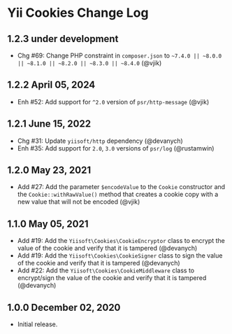 # Yii Cookies Change Log

## 1.2.3 under development

- Chg #69: Change PHP constraint in `composer.json` to `~7.4.0 || ~8.0.0 || ~8.1.0 || ~8.2.0 || ~8.3.0 || ~8.4.0`
  (@vjik)

## 1.2.2 April 05, 2024

- Enh #52: Add support for `^2.0` version of `psr/http-message` (@vjik)

## 1.2.1 June 15, 2022

- Chg #31: Update `yiisoft/http` dependency (@devanych)
- Enh #35: Add support for `2.0`, `3.0` versions of `psr/log` (@rustamwin)

## 1.2.0 May 23, 2021

- Add #27: Add the parameter `$encodeValue` to the `Cookie` constructor and the `Cookie::withRawValue()` method 
  that creates a cookie copy with a new value that will not be encoded (@vjik)


## 1.1.0 May 05, 2021

- Add #19: Add the `Yiisoft\Cookies\CookieEncryptor` class to encrypt the value of the cookie and verify that it is tampered (@devanych)
- Add #19: Add the `Yiisoft\Cookies\CookieSigner` class to sign the value of the cookie and verify that it is tampered (@devanych)
- Add #22: Add the `Yiisoft\Cookies\CookieMiddleware` class to encrypt/sign the value of the cookie and verify that it is tampered (@devanych)

## 1.0.0 December 02, 2020

- Initial release.
